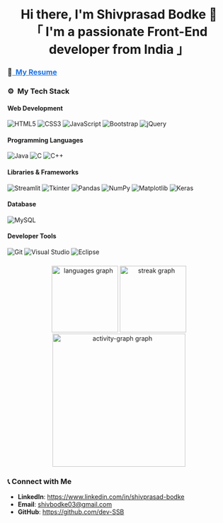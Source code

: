<h1 align="center">
Hi there, I'm Shivprasad Bodke 👋
<br>
「 I'm a passionate Front-End developer from <b>India</b> 」
</h1>




### 📝<a href="https://drive.google.com/file/d/1fconx_7lsJtcdi2MADopgHpimja2bGEb/view?usp=sharing" target="_blank" style="text-decoration: underline; color: #1a73e8;"> &nbsp;My Resume</a>



### ⚙️ &nbsp;My Tech Stack


#### Web Development
<div align="left">
  <img src="https://img.shields.io/badge/HTML5-%23E34F26.svg?style=for-the-badge&logo=html5&logoColor=white" alt="HTML5"/>
  <img src="https://img.shields.io/badge/CSS3-%231572B6.svg?style=for-the-badge&logo=css3&logoColor=white" alt="CSS3"/>
  <img src="https://img.shields.io/badge/JavaScript-%23F7DF1E.svg?style=for-the-badge&logo=javascript&logoColor=black" alt="JavaScript"/>
  <img src="https://img.shields.io/badge/Bootstrap-%237952B3.svg?style=for-the-badge&logo=bootstrap&logoColor=white" alt="Bootstrap"/>
  <img src="https://img.shields.io/badge/jQuery-%230769AD.svg?style=for-the-badge&logo=jquery&logoColor=white" alt="jQuery"/>
 </div>
 
#### Programming Languages 
<div align="left">
  <img src="https://img.shields.io/badge/Java-%23ED8B00.svg?style=for-the-badge&logo=java&logoColor=white" alt="Java"/>
  <img src="https://img.shields.io/badge/C-%2300599C.svg?style=for-the-badge&logo=c&logoColor=white" alt="C"/>
  <img src="https://img.shields.io/badge/C%2B%2B-%2300599C.svg?style=for-the-badge&logo=c%2B%2B&logoColor=white" alt="C++"/>
</div>


#### Libraries & Frameworks
<div align="left">
  <img src="https://img.shields.io/badge/Streamlit-%23FF4B4B.svg?style=for-the-badge&logo=streamlit&logoColor=white" alt="Streamlit"/>
  <img src="https://img.shields.io/badge/Tkinter-%23F7DF1E.svg?style=for-the-badge&logo=python&logoColor=black" alt="Tkinter"/>
  <img src="https://img.shields.io/badge/pandas-%23150458.svg?style=for-the-badge&logo=pandas&logoColor=white" alt="Pandas"/>
  <img src="https://img.shields.io/badge/NumPy-%23013243.svg?style=for-the-badge&logo=numpy&logoColor=white" alt="NumPy"/>
  <img src="https://img.shields.io/badge/Matplotlib-%23FF4B4B.svg?style=for-the-badge&logo=matplotlib&logoColor=white" alt="Matplotlib"/>
  <img src="https://img.shields.io/badge/Keras-%23D00000.svg?style=for-the-badge&logo=keras&logoColor=white" alt="Keras"/>
</div>


#### Database
<div align="left">
  <img src="https://img.shields.io/badge/MySQL-%2300f.svg?style=for-the-badge&logo=mysql&logoColor=white" alt="MySQL"/>
</div>


#### Developer Tools
<div align="left">
  <img src="https://img.shields.io/badge/Git-%23F05033.svg?style=for-the-badge&logo=git&logoColor=white" alt="Git"/>
  <img src="https://img.shields.io/badge/Visual%20Studio-%235C2D91.svg?style=for-the-badge&logo=visual-studio&logoColor=white" alt="Visual Studio"/>
  <img src="https://img.shields.io/badge/Eclipse-%232C2255.svg?style=for-the-badge&logo=eclipse&logoColor=white" alt="Eclipse"/>
</div>





###
<div align="center">
  <img src="https://github-readme-stats.vercel.app/api/top-langs?username=dev-SSB&locale=en&hide_title=false&layout=compact&card_width=320&langs_count=5&theme=dracula&hide_border=false&order=2" height="150" alt="languages graph"  />
  <img src="https://streak-stats.demolab.com?user=dev-SSB&locale=en&mode=daily&theme=dracula&hide_border=false&border_radius=5&order=3" height="150" alt="streak graph"  />
  <img src="https://github-readme-activity-graph.vercel.app/graph?username=dev-SSB&radius=16&theme=react&area=true&order=5" height="300" alt="activity-graph graph"  />
</div>





### 📞 Connect with Me

- **LinkedIn**: https://www.linkedin.com/in/shivprasad-bodke
- **Email**: shivbodke03@gmail.com
- **GitHub**: https://github.com/dev-SSB

